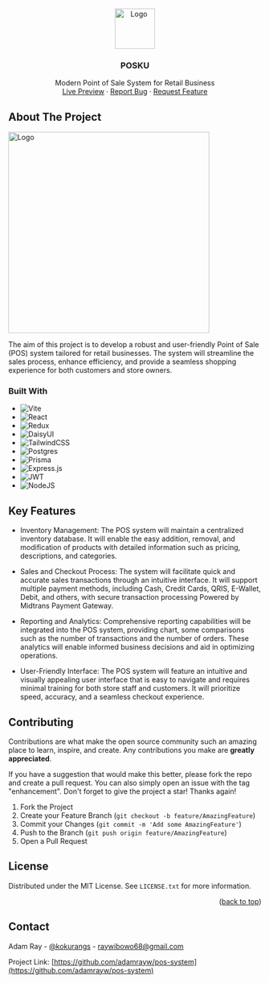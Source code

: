 <!-- Improved compatibility of back to top link: See: https://github.com/othneildrew/Best-README-Template/pull/73 -->
<a name="readme-top"></a>
<!--
*** Thanks for checking out the Best-README-Template. If you have a suggestion
*** that would make this better, please fork the repo and create a pull request
*** or simply open an issue with the tag "enhancement".
*** Don't forget to give the project a star!
*** Thanks again! Now go create something AMAZING! :D
-->



<!-- PROJECT SHIELDS -->
<!--
*** I'm using markdown "reference style" links for readability.
*** Reference links are enclosed in brackets [ ] instead of parentheses ( ).
*** See the bottom of this document for the declaration of the reference variables
*** for contributors-url, forks-url, etc. This is an optional, concise syntax you may use.
*** https://www.markdownguide.org/basic-syntax/#reference-style-links
-->
<!-- [![Contributors][contributors-shield]][contributors-url]
[![Forks][forks-shield]][forks-url]
[![Stargazers][stars-shield]][stars-url]
[![Issues][issues-shield]][issues-url]
[![MIT License][license-shield]][license-url]
[![LinkedIn][linkedin-shield]][linkedin-url] -->



<!-- PROJECT LOGO -->
<br />
<div align="center">
  <a href="https://github.com/othneildrew/Best-README-Template">
    <img src="https://posku.vercel.app/assets/posku-logo-aabf804e.png" alt="Logo" width="80" >
  </a>

  <h3 align="center">POSKU</h3>

  <p align="center">
    Modern Point of Sale System for Retail Business
    <br />
    <a href="https://posku.vercel.app/">Live Preview</a>
    ·
    <a href="https://github.com/adamrayw/pos-system/issues">Report Bug</a>
    ·
    <a href="https://github.com/adamrayw/pos-system/issues">Request Feature</a>
  </p>
</div>

<!-- ABOUT THE PROJECT -->
## About The Project

<img src="https://res.cloudinary.com/darlzojqc/image/upload/v1685630205/ipad_design_dftp7o.png" alt="Logo" width="400" >

The aim of this project is to develop a robust and user-friendly Point of Sale (POS) system tailored for retail businesses. The system will streamline the sales process, enhance efficiency, and provide a seamless shopping experience for both customers and store owners.



### Built With

* ![Vite](https://img.shields.io/badge/vite-%23646CFF.svg?style=for-the-badge&logo=vite&logoColor=white)
* ![React](https://img.shields.io/badge/react-%2320232a.svg?style=for-the-badge&logo=react&logoColor=%2361DAFB)
* ![Redux](https://img.shields.io/badge/redux-%23593d88.svg?style=for-the-badge&logo=redux&logoColor=white)
* ![DaisyUI](https://img.shields.io/badge/daisyui-5A0EF8?style=for-the-badge&logo=daisyui&logoColor=white)
* ![TailwindCSS](https://img.shields.io/badge/tailwindcss-%2338B2AC.svg?style=for-the-badge&logo=tailwind-css&logoColor=white)
* ![Postgres](https://img.shields.io/badge/postgres-%23316192.svg?style=for-the-badge&logo=postgresql&logoColor=white)
* ![Prisma](https://img.shields.io/badge/Prisma-3982CE?style=for-the-badge&logo=Prisma&logoColor=white)
* ![Express.js](https://img.shields.io/badge/express.js-%23404d59.svg?style=for-the-badge&logo=express&logoColor=%2361DAFB)
* ![JWT](https://img.shields.io/badge/JWT-black?style=for-the-badge&logo=JSON%20web%20tokens)
* ![NodeJS](https://img.shields.io/badge/node.js-6DA55F?style=for-the-badge&logo=node.js&logoColor=white)


## Key Features

* Inventory Management: The POS system will maintain a centralized inventory database. It will enable the easy addition, removal, and modification of products with detailed information such as pricing, descriptions, and categories.

* Sales and Checkout Process: The system will facilitate quick and accurate sales transactions through an intuitive interface. It will support multiple payment methods, including Cash, Credit Cards, QRIS, E-Wallet, Debit, and others, with secure transaction processing Powered by Midtrans Payment Gateway.

* Reporting and Analytics: Comprehensive reporting capabilities will be integrated into the POS system, providing chart, some comparisons such as the number of transactions and the number of orders. These analytics will enable informed business decisions and aid in optimizing operations.

* User-Friendly Interface: The POS system will feature an intuitive and visually appealing user interface that is easy to navigate and requires minimal training for both store staff and customers. It will prioritize speed, accuracy, and a seamless checkout experience.

<!-- CONTRIBUTING -->
## Contributing

Contributions are what make the open source community such an amazing place to learn, inspire, and create. Any contributions you make are **greatly appreciated**.

If you have a suggestion that would make this better, please fork the repo and create a pull request. You can also simply open an issue with the tag "enhancement".
Don't forget to give the project a star! Thanks again!

1. Fork the Project
2. Create your Feature Branch (`git checkout -b feature/AmazingFeature`)
3. Commit your Changes (`git commit -m 'Add some AmazingFeature'`)
4. Push to the Branch (`git push origin feature/AmazingFeature`)
5. Open a Pull Request

<!-- LICENSE -->
## License

Distributed under the MIT License. See `LICENSE.txt` for more information.

<p align="right">(<a href="#readme-top">back to top</a>)</p>



<!-- CONTACT -->
## Contact

Adam Ray - [@kokurangs](https://twitter.com/kokurangs) - raywibowo68@gmail.com

Project Link: [https://github.com/adamrayw/pos-system](https://github.com/adamrayw/pos-system)
